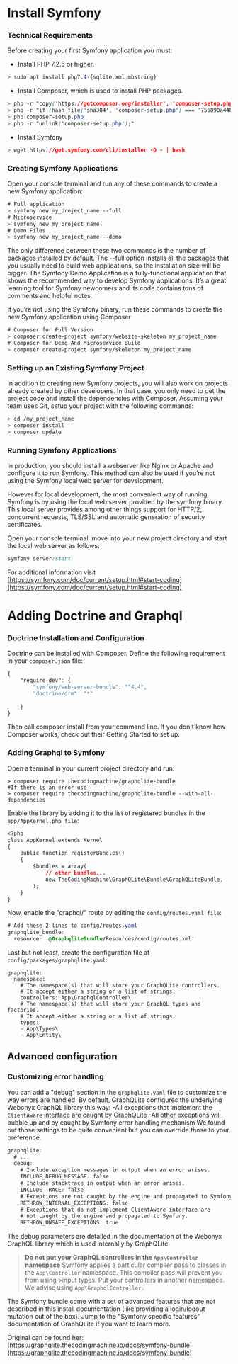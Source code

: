 Install Symfony
=========================
### Technical Requirements
Before creating your first Symfony application you must:

- Install PHP 7.2.5 or higher.
```css
> sudo apt install php7.4-{sqlite,xml,mbstring}
```
- Install Composer, which is used to install PHP packages.

```css 
> php -r "copy('https://getcomposer.org/installer', 'composer-setup.php');"
> php -r "if (hash_file('sha384', 'composer-setup.php') === '756890a4488ce9024fc62c56153228907f1545c228516cbf63f885e036d37e9a59d27d63f46af1d4d07ee0f76181c7d3') { echo 'Installer verified'; } else { echo 'Installer corrupt'; unlink('composer-setup.php'); } echo PHP_EOL;"
> php composer-setup.php
> php -r "unlink('composer-setup.php');"
```
- Install Symfony

```css
> wget https://get.symfony.com/cli/installer -O - | bash
```

### Creating Symfony Applications

Open your console terminal and run any of these commands to create a new Symfony application:
```css
# Full application
> symfony new my_project_name --full
# Microservice
> symfony new my_project_name
# Demo Files
> symfony new my_project_name --demo
```
The only difference between these two commands is the number of packages installed by default. The --full option installs all the packages that you usually need to build web applications, so the installation size will be bigger.
The Symfony Demo Application is a fully-functional application that shows the recommended way to develop Symfony applications. It’s a great learning tool for Symfony newcomers and its code contains tons of comments and helpful notes.


If you’re not using the Symfony binary, run these commands to create the new Symfony application using Composer
```css
# Composer for Full Version
> composer create-project symfony/website-skeleton my_project_name
# Composer for Demo And Microservice Build
> composer create-project symfony/skeleton my_project_name
```

### Setting up an Existing Symfony Project

In addition to creating new Symfony projects, you will also work on projects already created by other developers. In that case, you only need to get the project code and install the dependencies with Composer. Assuming your team uses Git, setup your project with the following commands:
```css
> cd /my_project_name
> composer install
> composer update
```
### Running Symfony Applications

In production, you should install a webserver like Nginx or Apache and configure it to run Symfony. This method can also be used if you’re not using the Symfony local web server for development.

However for local development, the most convenient way of running Symfony is by using the local web server provided by the symfony binary. This local server provides among other things support for HTTP/2, concurrent requests, TLS/SSL and automatic generation of security certificates.

Open your console terminal, move into your new project directory and start the local web server as follows:
```css
symfony server:start
```

For additional information visit [https://symfony.com/doc/current/setup.html#start-coding](https://symfony.com/doc/current/setup.html#start-coding)

Adding Doctrine and Graphql
=========================
### Doctrine Installation and Configuration

Doctrine can be installed with Composer.
Define the following requirement in your `composer.json` file:
```css
{
    "require-dev": {
        "symfony/web-server-bundle": "^4.4",
        "doctrine/orm": "*"
        
    }
}
```
Then call composer install from your command line. If you don't know how Composer works, check out their Getting Started to set up.

### Adding Graphql to Symfony

Open a terminal in your current project directory and run:
```
> composer require thecodingmachine/graphqlite-bundle
#If there is an error use
> composer require thecodingmachine/graphqlite-bundle --with-all-dependencies
```
Enable the library by adding it to the list of registered bundles in the `app/AppKernel.php file`:
```css
<?php
class AppKernel extends Kernel
{
    public function registerBundles()
    {
        $bundles = array(
            // other bundles...
            new TheCodingMachine\GraphQLite\Bundle\GraphQLiteBundle,
        );
    }
}
```
Now, enable the "graphql/" route by editing the `config/routes.yaml file`:
```css
# Add these 2 lines to config/routes.yaml
graphqlite_bundle:
  resource: '@GraphqliteBundle/Resources/config/routes.xml'
```
Last but not least, create the configuration file at `config/packages/graphqlite.yaml`:
```
graphqlite:
  namespace:
    # The namespace(s) that will store your GraphQLite controllers.
    # It accept either a string or a list of strings.
    controllers: App\GraphqlController\
    # The namespace(s) that will store your GraphQL types and factories.
    # It accept either a string or a list of strings.
    types:
    - App\Types\
    - App\Entity\
```
## Advanced configuration
### Customizing error handling
You can add a "debug" section in the `graphqlite.yaml` file to customize the way errors are handled. By default, GraphQLite configures the underlying Webonyx GraphQL library this way:
-All exceptions that implement the `ClientAware` interface are caught by GraphQLite
-All other exceptions will bubble up and by caught by Symfony error handling mechanism
We found out those settings to be quite convenient but you can override those to your preference.
```css
graphqlite:
  # ...
  debug:
    # Include exception messages in output when an error arises.
    INCLUDE_DEBUG_MESSAGE: false
    # Include stacktrace in output when an error arises.
    INCLUDE_TRACE: false
    # Exceptions are not caught by the engine and propagated to Symfony.
    RETHROW_INTERNAL_EXCEPTIONS: false
    # Exceptions that do not implement ClientAware interface are
    # not caught by the engine and propagated to Symfony.
    RETHROW_UNSAFE_EXCEPTIONS: true
```
The debug parameters are detailed in the documentation of the Webonyx GraphQL library which is used internally by GraphQLite.


>**Do not put your GraphQL controllers in the `App\Controller` namespace** Symfony applies a particular compiler pass to classes in the `App\Controller` namespace. This compiler pass will prevent you from using >input types. Put your controllers in another namespace. We advise using `App\GraphqlController.`

The Symfony bundle come with a set of advanced features that are not described in this install documentation (like providing a login/logout mutation out of the box). Jump to the "Symfony specific features" documentation of GraphQLite if you want to learn more.



Original can be found her:
[https://graphqlite.thecodingmachine.io/docs/symfony-bundle](https://graphqlite.thecodingmachine.io/docs/symfony-bundle)